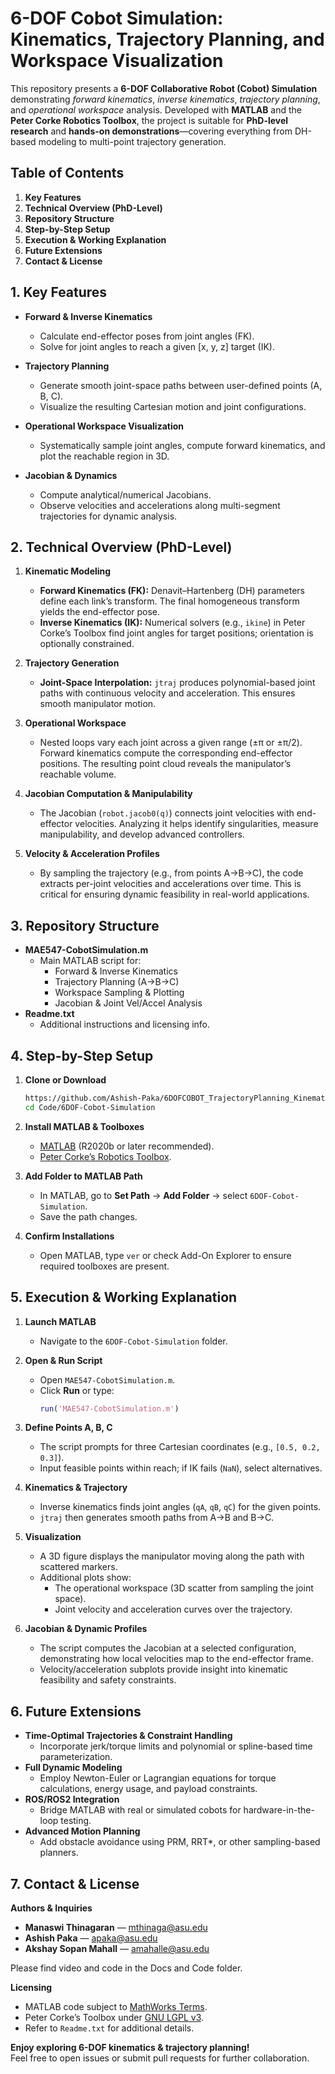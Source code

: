 # 6-DOF Cobot Simulation: Kinematics, Trajectory Planning, and Workspace Visualization

This repository presents a **6-DOF Collaborative Robot (Cobot) Simulation** demonstrating *forward kinematics*, *inverse kinematics*, *trajectory planning*, and *operational workspace* analysis. Developed with **MATLAB** and the **Peter Corke Robotics Toolbox**, the project is suitable for **PhD-level research** and **hands-on demonstrations**—covering everything from DH-based modeling to multi-point trajectory generation.

## Table of Contents
1. **Key Features**  
2. **Technical Overview (PhD-Level)**  
3. **Repository Structure**  
4. **Step-by-Step Setup**  
5. **Execution & Working Explanation**  
6. **Future Extensions**  
7. **Contact & License**

## 1. Key Features
- **Forward & Inverse Kinematics**  
  - Calculate end-effector poses from joint angles (FK).  
  - Solve for joint angles to reach a given [x, y, z] target (IK).

- **Trajectory Planning**  
  - Generate smooth joint-space paths between user-defined points (A, B, C).  
  - Visualize the resulting Cartesian motion and joint configurations.

- **Operational Workspace Visualization**  
  - Systematically sample joint angles, compute forward kinematics, and plot the reachable region in 3D.

- **Jacobian & Dynamics**  
  - Compute analytical/numerical Jacobians.  
  - Observe velocities and accelerations along multi-segment trajectories for dynamic analysis.

## 2. Technical Overview (PhD-Level)
1. **Kinematic Modeling**  
   - **Forward Kinematics (FK):** Denavit–Hartenberg (DH) parameters define each link’s transform. The final homogeneous transform yields the end-effector pose.  
   - **Inverse Kinematics (IK):** Numerical solvers (e.g., `ikine`) in Peter Corke’s Toolbox find joint angles for target positions; orientation is optionally constrained.

2. **Trajectory Generation**  
   - **Joint-Space Interpolation:** `jtraj` produces polynomial-based joint paths with continuous velocity and acceleration. This ensures smooth manipulator motion.

3. **Operational Workspace**  
   - Nested loops vary each joint across a given range (±π or ±π/2). Forward kinematics compute the corresponding end-effector positions. The resulting point cloud reveals the manipulator’s reachable volume.

4. **Jacobian Computation & Manipulability**  
   - The Jacobian (`robot.jacob0(q)`) connects joint velocities with end-effector velocities. Analyzing it helps identify singularities, measure manipulability, and develop advanced controllers.

5. **Velocity & Acceleration Profiles**  
   - By sampling the trajectory (e.g., from points A→B→C), the code extracts per-joint velocities and accelerations over time. This is critical for ensuring dynamic feasibility in real-world applications.

## 3. Repository Structure
- **MAE547-CobotSimulation.m**  
  - Main MATLAB script for:
    - Forward & Inverse Kinematics  
    - Trajectory Planning (A→B→C)  
    - Workspace Sampling & Plotting  
    - Jacobian & Joint Vel/Accel Analysis
- **Readme.txt**  
  - Additional instructions and licensing info.

## 4. Step-by-Step Setup
1. **Clone or Download**
   ```bash
   https://github.com/Ashish-Paka/6DOFCOBOT_TrajectoryPlanning_Kinematics.git
   cd Code/6DOF-Cobot-Simulation
   ```

2. **Install MATLAB & Toolboxes**
   - [MATLAB](https://www.mathworks.com/products/matlab.html) (R2020b or later recommended).  
   - [Peter Corke’s Robotics Toolbox](https://petercorke.com/toolboxes/robotics-toolbox/).

3. **Add Folder to MATLAB Path**
   - In MATLAB, go to **Set Path** → **Add Folder** → select `6DOF-Cobot-Simulation`.  
   - Save the path changes.

4. **Confirm Installations**
   - Open MATLAB, type `ver` or check Add-On Explorer to ensure required toolboxes are present.

## 5. Execution & Working Explanation
1. **Launch MATLAB**
   - Navigate to the `6DOF-Cobot-Simulation` folder.

2. **Open & Run Script**
   - Open `MAE547-CobotSimulation.m`.
   - Click **Run** or type:
     ```matlab
     run('MAE547-CobotSimulation.m')
     ```

3. **Define Points A, B, C**
   - The script prompts for three Cartesian coordinates (e.g., `[0.5, 0.2, 0.3]`).  
   - Input feasible points within reach; if IK fails (`NaN`), select alternatives.

4. **Kinematics & Trajectory**
   - Inverse kinematics finds joint angles (`qA`, `qB`, `qC`) for the given points.  
   - `jtraj` then generates smooth paths from A→B and B→C.

5. **Visualization**
   - A 3D figure displays the manipulator moving along the path with scattered markers.  
   - Additional plots show:
     - The operational workspace (3D scatter from sampling the joint space).  
     - Joint velocity and acceleration curves over the trajectory.

6. **Jacobian & Dynamic Profiles**
   - The script computes the Jacobian at a selected configuration, demonstrating how local velocities map to the end-effector frame.  
   - Velocity/acceleration subplots provide insight into kinematic feasibility and safety constraints.

## 6. Future Extensions
- **Time-Optimal Trajectories & Constraint Handling**
  - Incorporate jerk/torque limits and polynomial or spline-based time parameterization.
- **Full Dynamic Modeling**
  - Employ Newton-Euler or Lagrangian equations for torque calculations, energy usage, and payload constraints.
- **ROS/ROS2 Integration**
  - Bridge MATLAB with real or simulated cobots for hardware-in-the-loop testing.
- **Advanced Motion Planning**
  - Add obstacle avoidance using PRM, RRT*, or other sampling-based planners.

## 7. Contact & License
**Authors & Inquiries**
- **Manaswi Thinagaran** — mthinaga@asu.edu  
- **Ashish Paka** — apaka@asu.edu  
- **Akshay Sopan Mahall** — amahalle@asu.edu

Please find video and code in the Docs and Code folder.

**Licensing**
- MATLAB code subject to [MathWorks Terms](https://www.mathworks.com/help/matlab/matlab_external/mathworks-terms-of-service.html).  
- Peter Corke’s Toolbox under [GNU LGPL v3](https://www.gnu.org/licenses/lgpl-3.0.html).  
- Refer to `Readme.txt` for additional details.

**Enjoy exploring 6-DOF kinematics & trajectory planning!**  
Feel free to open issues or submit pull requests for further collaboration.
